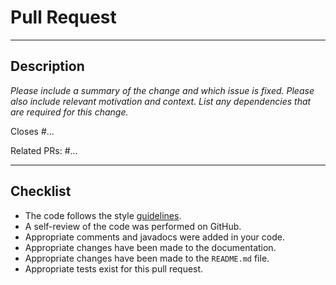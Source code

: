 # Pull Request

---

## Description

*Please include a summary of the change and which issue is fixed. Please also include relevant motivation and context. List any dependencies that are required for this change.*

Closes #...

Related PRs: #...

---

## Checklist

* The code follows the style [guidelines](https://github.com/beanbeanjuice/SimpleProxyChat/blob/master/CONTRIBUTING.md). 
* A self-review of the code was performed on GitHub.
* Appropriate comments and javadocs were added in your code.
* Appropriate changes have been made to the documentation.
* Appropriate changes have been made to the `README.md` file.
* Appropriate tests exist for this pull request.
